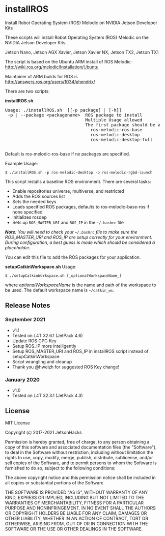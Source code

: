 # installROS
Install Robot Operating System (ROS) Melodic on NVIDIA Jetson Developer Kits

These scripts will install Robot Operating System (ROS) Melodic on the NVIDIA Jetson Developer Kits. 

Jetson Nano, Jetson AGX Xavier, Jetson Xavier NX, Jetson TX2, Jetson TX1

The script is based on the Ubuntu ARM install of ROS Melodic: http://wiki.ros.org/melodic/Installation/Ubuntu

Maintainer of ARM builds for ROS is http://answers.ros.org/users/1034/ahendrix/

There are two scripts:

<strong>installROS.sh</strong>
<pre>
Usage: ./installROS.sh  [[-p package] | [-h]]
 -p | --package &lt;packagename&gt;  ROS package to install
                               Multiple Usage allowed
                               The first package should be a base package. One of the following:
                                 ros-melodic-ros-base
                                 ros-melodic-desktop
                                 ros-melodic-desktop-full
 </pre>
 
Default is ros-melodic-ros-base if no packages are specified.

Example Usage:

`$ ./installROS.sh -p ros-melodic-desktop -p ros-melodic-rgbd-launch`

This script installs a baseline ROS environment. There are several tasks:

* Enable repositories universe, multiverse, and restricted
* Adds the ROS sources list
* Sets the needed keys
* Loads specified ROS packages, defaults to ros-melodic-base-ros if none specified
* Initializes rosdep
* Sets up `ROS_MASTER_URI` and `ROS_IP` in the `~/.bashrc` file

_**Note:** You will need to check your `~/.bashrc` file to make sure the ROS_MASTER_URI and ROS_IP are setup correctly for your environment. During configuration, a best guess is made which should be considered a placeholder._

You can edit this file to add the ROS packages for your application. 

**setupCatkinWorkspace.sh**
Usage:

`$ ./setupCatkinWorkspace.sh [_optionalWorkspaceName_]`

where _optionalWorkspaceName_ is the name and path of the workspace to be used. The default workspace name is `~/catkin_ws`. 
 
## Release Notes

### September 2021
* v1.1
* Tested on L4T 32.6.1 (JetPack 4.6)
* Update ROS GPG Key
* Setup ROS_IP more intelligently
* Setup ROS_MASTER_URI and ROS_IP in installROS script instead of setupCatkinWorkspace
* Script wrangling and cleanup
* Thank you @hweizh for suggested ROS Key change!

### January 2020
* v1.0
* Tested on L4T 32.3.1 (JetPack 4.3)

## License
MIT License

Copyright (c) 2017-2021 JetsonHacks

Permission is hereby granted, free of charge, to any person obtaining a copy
of this software and associated documentation files (the "Software"), to deal
in the Software without restriction, including without limitation the rights
to use, copy, modify, merge, publish, distribute, sublicense, and/or sell
copies of the Software, and to permit persons to whom the Software is
furnished to do so, subject to the following conditions:

The above copyright notice and this permission notice shall be included in all
copies or substantial portions of the Software.

THE SOFTWARE IS PROVIDED "AS IS", WITHOUT WARRANTY OF ANY KIND, EXPRESS OR
IMPLIED, INCLUDING BUT NOT LIMITED TO THE WARRANTIES OF MERCHANTABILITY,
FITNESS FOR A PARTICULAR PURPOSE AND NONINFRINGEMENT. IN NO EVENT SHALL THE
AUTHORS OR COPYRIGHT HOLDERS BE LIABLE FOR ANY CLAIM, DAMAGES OR OTHER
LIABILITY, WHETHER IN AN ACTION OF CONTRACT, TORT OR OTHERWISE, ARISING FROM,
OUT OF OR IN CONNECTION WITH THE SOFTWARE OR THE USE OR OTHER DEALINGS IN THE
SOFTWARE.
 
